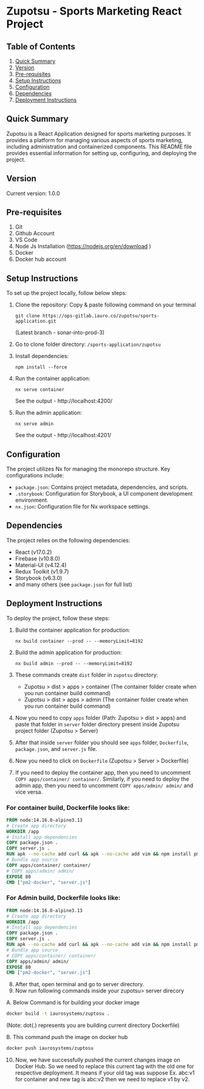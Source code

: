 # Zupotsu - Sports Marketing React Project

## Table of Contents
1. [Quick Summary](#quick-summary)
2. [Version](#version)
3. [Pre-requisites](#prerequisites)
4. [Setup Instructions](#setup-instructions)
5. [Configuration](#configuration)
6. [Dependencies](#dependencies)
7. [Deployment Instructions](#deployment-instructions)

## Quick Summary
Zupotsu is a React Application designed for sports marketing purposes. It provides a platform for managing various aspects of sports marketing, including administration and containerized components. This README file provides essential information for setting up, configuring, and deploying the project.

## Version
Current version: 1.0.0

## Pre-requisites
1. Git
2. Github Account
3. VS Code 
4. Node Js Installation (https://nodejs.org/en/download )
5. Docker 
6. Docker hub account

## Setup Instructions
To set up the project locally, follow below steps:

1. Clone the repository:
    Copy & paste following command on your terminal
    ```
    git clone https://ops-gitlab.iauro.co/zupotsu/sports-application.git
    ```
   (Latest branch - sonar-into-prod-3)

2. Go to clone folder directory: `/sports-application/zupotsu`

3. Install dependencies:
    ```
    npm install --force
    ```

4. Run the container application:
    ```
    nx serve container
    ```
   See the output - http://localhost:4200/

5. Run the admin application:
    ```
    nx serve admin
    ```
   See the output - http://localhost:4201/

## Configuration
The project utilizes Nx for managing the monorepo structure. Key configurations include:

- `package.json`: Contains project metadata, dependencies, and scripts.
- `.storybook`: Configuration for Storybook, a UI component development environment.
- `nx.json`: Configuration file for Nx workspace settings.

## Dependencies
The project relies on the following dependencies:

- React (v17.0.2)
- Firebase (v10.8.0)
- Material-UI (v4.12.4)
- Redux Toolkit (v1.9.7)
- Storybook (v6.3.0)
- and many others (see `package.json` for full list)

## Deployment Instructions
To deploy the project, follow these steps:

1. Build the container application for production:
    ```
    nx build container --prod -- --memoryLimit=8192
    ```

2. Build the admin application for production:
    ```
    nx build admin --prod -- --memoryLimit=8192
    ```

3. These commands create `dist` folder in `zupotsu` directory:
    - Zupotsu > dist > apps > container (The container folder create when you run container build command) 
    - Zupotsu > dist > apps > admin (The container folder create when you run container build command) 

4. Now you need to copy `apps` folder (Path: Zupotsu > dist > apps)  and paste that folder in `server` folder directory present inside Zupotsu project folder (Zupotsu > Server)

5. After that inside `server` folder you should see `apps` folder, `Dockerfile`, `package.json`, and `server.js` file.

6. Now you need to click on `Dockerfile` (Zupotsu > Server > Dockerfile)

7. If you need to deploy the container app, then you need to uncomment `COPY apps/container/ container/`. Similarly, if you need to deploy the admin app, then you need to uncomment `COPY apps/admin/ admin/` and vice versa.

### For container build, Dockerfile looks like:
```Dockerfile
FROM node:14.16.0-alpine3.13
# Create app directory
WORKDIR /app
# Install app dependencies
COPY package.json .
COPY server.js .
RUN apk --no-cache add curl && apk --no-cache add vim && npm install pm2 -g && npm install --production
# Bundle app source
COPY apps/container/ container/ 
# COPY apps/admin/ admin/ 
EXPOSE 80
CMD ["pm2-docker", "server.js"]
```

### For Admin build, Dockerfile looks like:
```Dockerfile
FROM node:14.16.0-alpine3.13
# Create app directory
WORKDIR /app
# Install app dependencies
COPY package.json .
COPY server.js .
RUN apk --no-cache add curl && apk --no-cache add vim && npm install pm2 -g && npm install --production
# Bundle app source
# COPY apps/container/ container/ 
COPY apps/admin/ admin/ 
EXPOSE 80
CMD ["pm2-docker", "server.js"]
```
8. After that, open terminal and go to server directory.
9. Now run following commands inside your zupotsu> server direcory

  A. Below Command is for building your docker image
   ```bash
   docker build -t iaurosystems/zuptosu .
   ```
  (Note: dot(.) represents you are building current directory Dockerfile)

   B. This command push the image on docker hub
   ```bash
   docker push iaurosystems/zuptosu
   ```
10. Now, we have successfully pushed the current changes image on Docker Hub. So we need to replace this current tag with the old one for respective deployment. It means if your old tag was suppose Ex. abc:v1 for container and new tag is abc:v2 then we need to replace v1 by v2.
